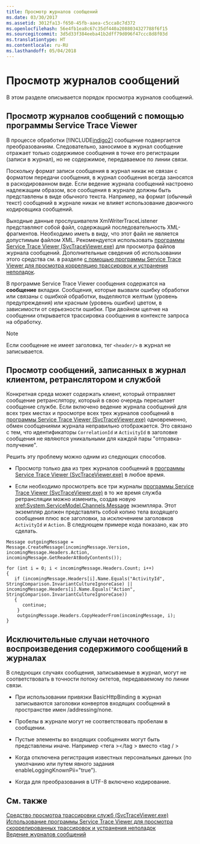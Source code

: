 ```yaml
---
title: Просмотр журналов сообщений
ms.date: 03/30/2017
ms.assetid: 3012fa13-f650-45fb-aaea-c5cca8c7d372
ms.openlocfilehash: 56e4fb1ea8c67c35df440a2088034327788f6f15
ms.sourcegitcommit: 3d5d33f384eeba41b2dff79d096f47ccc8d8f03d
ms.translationtype: HT
ms.contentlocale: ru-RU
ms.lasthandoff: 05/04/2018
---
```

# <a name="viewing-message-logs"></a>Просмотр журналов сообщений
В этом разделе описывается порядок просмотра журналов сообщений.  
  
## <a name="viewing-message-logs-in-the-service-trace-viewer"></a>Просмотр журналов сообщений с помощью программы Service Trace Viewer  
 В процессе обработки [!INCLUDE[indigo2](../../../../includes/indigo2-md.md)] сообщение подвергается преобразованиям. Следовательно, заносимое в журнал сообщение отражает только содержимое сообщения в точке его регистрации (записи в журнал), но не содержимое, передаваемое по линии связи.  
  
 Поскольку формат записи сообщения в журнал никак не связан с форматом передачи сообщения, в журнал сообщения всегда заносятся в раскодированном виде. Если ведение журнала сообщений настроено надлежащим образом, все сообщения в журнале должны быть представлены в виде обычного текста. Например, на формат (обычный текст) сообщений в журнале никак не влияет использование двоичного кодировщика сообщений.  
  
 Выходные данные прослушивателя XmlWriterTraceListener представляют собой файл, содержащий последовательность XML-фрагментов. Необходимо иметь в виду, что этот файл не является допустимым файлом XML. Рекомендуется использовать [программы Service Trace Viewer (SvcTraceViewer.exe)](../../../../docs/framework/wcf/service-trace-viewer-tool-svctraceviewer-exe.md) для просмотра файлов журнала сообщений. Дополнительные сведения об использовании этого средства см. в разделе [с помощью программы Service Trace Viewer для просмотра корреляцию трассировок и устранения неполадок](../../../../docs/framework/wcf/diagnostics/tracing/using-service-trace-viewer-for-viewing-correlated-traces-and-troubleshooting.md).  
  
 В программе Service Trace Viewer сообщения содержатся на **сообщение** вкладки. Сообщения, которые вызвали ошибку обработки или связаны с ошибкой обработки, выделяются желтым (уровень предупреждения) или красным (уровень ошибки) цветом, в зависимости от серьезности ошибки. При двойном щелчке на сообщении открывается трассировка сообщения в контексте запроса на обработку.  
  
> [!NOTE]
>  Если сообщение не имеет заголовка, тег `<header/>` в журнал не записывается.  
  
## <a name="viewing-messages-logged-by-a-client-a-relay-and-a-service"></a>Просмотр сообщений, записанных в журнал клиентом, ретранслятором и службой  
 Конкретная среда может содержать клиент, который отправляет сообщение ретранслятору, который в свою очередь пересылает сообщение службе. Если включено ведение журнала сообщений для всех трех местах и просмотре всех трех журналов сообщений в [программы Service Trace Viewer (SvcTraceViewer.exe)](../../../../docs/framework/wcf/service-trace-viewer-tool-svctraceviewer-exe.md) одновременно, обмен сообщениями журнала неправильно отображается. Это связано с тем, что идентификаторы `CorrelationId` и `ActivityId` в заголовке сообщения не являются уникальными для каждой пары "отправка-получение".  
  
 Решить эту проблему можно одним из следующих способов.  
  
-   Просмотр только два из трех журналов сообщений в [программы Service Trace Viewer (SvcTraceViewer.exe)](../../../../docs/framework/wcf/service-trace-viewer-tool-svctraceviewer-exe.md) в любое время.  
  
-   Если необходимо просмотреть все три журналы [программы Service Trace Viewer (SvcTraceViewer.exe)](../../../../docs/framework/wcf/service-trace-viewer-tool-svctraceviewer-exe.md) в то же время служба ретрансляции можно изменить, создав новую <xref:System.ServiceModel.Channels.Message> экземпляра. Этот экземпляр должен представлять собой копию тела входящего сообщения плюс все заголовки, за исключением заголовков `ActivityId` и `Action`. В следующем примере кода показано, как это сделать.  
  
```  
Message outgoingMessage = Message.CreateMessage(incomingMessage.Version, incomingMessage.Headers.Action, incomingMessage.GetReaderAtBodyContents());  
  
for (int i = 0; i < incomingMessage.Headers.Count; i++)  
{  
   if (incomingMessage.Headers[i].Name.Equals("ActivityId", StringComparison.InvariantCultureIgnoreCase) ||  
incomingMessage.Headers[i].Name.Equals("Action", StringComparison.InvariantCultureIgnoreCase))  
   {  
      continue;  
    }  
    outgoingMessage.Headers.CopyHeaderFrom(incomingMessage, i);  
}  
```  
  
## <a name="exceptional-cases-for-inaccurate-message-logging-content"></a>Исключительные случаи неточного воспроизведения содержимого сообщений в журналах  
 В следующих случаях сообщения, записываемые в журнал, могут не соответствовать в точности потоку октетов, передаваемому по линии связи.  
  
-   При использовании привязки BasicHttpBinding в журнал записываются заголовки конвертов входящих сообщений в пространстве имен /addressing/none.  
  
-   Пробелы в журнале могут не соответствовать пробелам в сообщении.  
  
-   Пустые элементы во входящих сообщениях могут быть представлены иначе. Например \<тега >\</tag > вместо \<tag / >  
  
-   Когда отключена регистрация известных персональных данных (по умолчанию или путем явного задания enableLoggingKnownPii="true").  
  
-   Когда для преобразования в UTF-8 включено кодирование.  
  
## <a name="see-also"></a>См. также  
 [Средство просмотра трассировки служб (SvcTraceViewer.exe)](../../../../docs/framework/wcf/service-trace-viewer-tool-svctraceviewer-exe.md)  
 [Использование программы Service Trace Viewer для просмотра скоррелированных трассировок и устранения неполадок](../../../../docs/framework/wcf/diagnostics/tracing/using-service-trace-viewer-for-viewing-correlated-traces-and-troubleshooting.md)  
 [Ведение журналов сообщений](../../../../docs/framework/wcf/diagnostics/message-logging.md)
